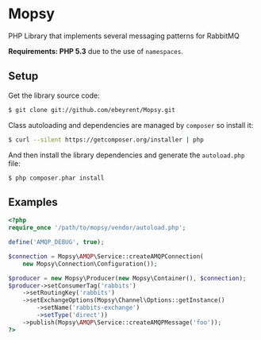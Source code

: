 Mopsy
=====

PHP Library that implements several messaging patterns for RabbitMQ

**Requirements: PHP 5.3** due to the use of `namespaces`.

## Setup ##

Get the library source code:

```bash
$ git clone git://github.com/ebeyrent/Mopsy.git
```

Class autoloading and dependencies are managed by `composer` so install it:

```bash
$ curl --silent https://getcomposer.org/installer | php
```

And then install the library dependencies and generate the `autoload.php` file:

    $ php composer.phar install
    
## Examples ##


```php
<?php
require_once '/path/to/mopsy/vendor/autoload.php';

define('AMQP_DEBUG', true);

$connection = Mopsy\AMQP\Service::createAMQPConnection(
    new Mopsy\Connection\Configuration());

$producer = new Mopsy\Producer(new Mopsy\Container(), $connection);
$producer->setConsumerTag('rabbits')
    ->setRoutingKey('rabbits')
    ->setExchangeOptions(Mopsy\Channel\Options::getInstance()
        ->setName('rabbits-exchange')
        ->setType('direct'))
    ->publish(Mopsy\AMQP\Service::createAMQPMessage('foo'));
?>

```    